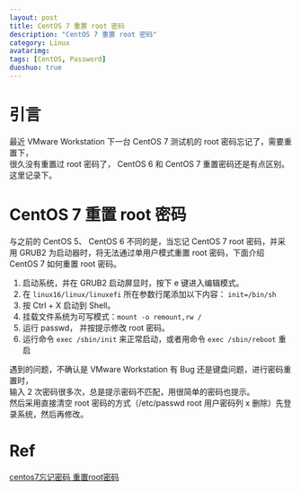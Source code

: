 ```yaml
---
layout: post
title: CentOS 7 重置 root 密码
description: "CentOS 7 重置 root 密码"
category: Linux
avatarimg:
tags: [CentOS, Password]
duoshuo: true
---
```


# 引言
最近 VMware Workstation 下一台 CentOS 7 测试机的 root 密码忘记了，需要重置下，  
很久没有重置过 root 密码了， CentOS 6 和 CentOS 7 重置密码还是有点区别。这里记录下。  

# CentOS 7 重置 root 密码

与之前的 CentOS 5、 CentOS 6 不同的是，当忘记 CentOS 7 root 密码，并采用 GRUB2 为启动器时，将无法通过单用户模式重置 root 密码，下面介绍 CentOS 7 如何重置 root 密码。  

1. 启动系统，并在 GRUB2 启动屏显时，按下 e 键进入编辑模式。
2. 在 `linux16/linux/linuxefi` 所在参数行尾添加以下内容： `init=/bin/sh`  
3. 按 Ctrl + X 启动到 Shell。
4. 挂载文件系统为可写模式：`mount -o remount,rw /`
5. 运行 passwd， 并按提示修改 root 密码。
6. 运行命令 `exec /sbin/init` 来正常启动，或者用命令 `exec /sbin/reboot` 重启

>
遇到的问题，不确认是 VMware Workstation 有 Bug 还是键盘问题，进行密码重置时，  
输入 2 次密码很多次，总是提示密码不匹配，用很简单的密码也提示。  
然后采用直接清空 root 密码的方式（/etc/passwd root 用户密码列 x 删除）先登录系统，然后再修改。


# Ref
[centos7忘记密码 重置root密码](http://www.centoscn.com/CentOS/config/2014/0829/3595.html)  
 	
    

